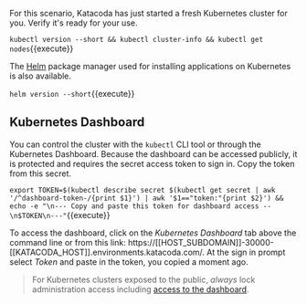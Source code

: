 For this scenario, Katacoda has just started a fresh Kubernetes cluster for you. Verify it's ready for your use.

`kubectl version --short && kubectl cluster-info && kubectl get nodes`{{execute}}

The [Helm](https://helm.sh/) package manager used for installing applications on Kubernetes is also available.

`helm version --short`{{execute}}

## Kubernetes Dashboard ##

You can control the cluster with the `kubectl` CLI tool or through the Kubernetes Dashboard. Because the dashboard can be accessed publicly, it is protected and requires the secret access token to sign in. Copy the token from this secret.

`export TOKEN=$(kubectl describe secret $(kubectl get secret | awk '/^dashboard-token-/{print $1}') | awk '$1=="token:"{print $2}') &&
echo -e "\n--- Copy and paste this token for dashboard access --\n$TOKEN\n---"`{{execute}}

To access the dashboard, click on the _Kubernetes Dashboard_ tab above the command line or from this link: https://[[HOST_SUBDOMAIN]]-30000-[[KATACODA_HOST]].environments.katacoda.com/. At the sign in prompt select _Token_ and paste in the token, you copied a moment ago.

> For Kubernetes clusters exposed to the public, *always* lock administration access including [access to the dashboard](https://www.wired.com/story/cryptojacking-tesla-amazon-cloud/).